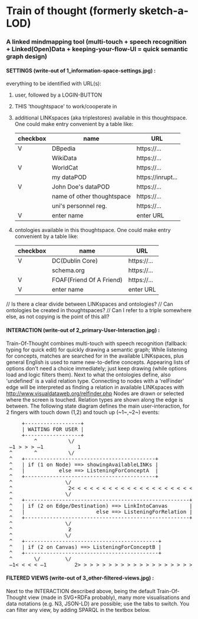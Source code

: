 # Train of thought (formerly sketch-a-LOD)

### A linked mindmapping tool (multi-touch + speech recognition + Linked(Open)Data + keeping-your-flow-UI = quick semantic graph design)

#### SETTINGS (write-out of 1_information-space-settings.jpg) :

everything to be identified with URL(s):
1. user, followed by a LOGIN-BUTTON
2. THIS 'thoughtspace' to work/cooperate in
3. additional LINKspaces (aka triplestores) available in this thoughtspace. One could make entry convenient by a table like:

   |checkbox|name                      |URL              |
   |--------|--------------------------|-----------------|
   |      V |DBpedia                   |https://...      |
   |        |WikiData                  |https://...      |
   |      V |WorldCat                  |https://...      |
   |        |my dataPOD                |https://inrupt...|
   |      V |John Doe's dataPOD        |https://...      |
   |        |name of other thoughtspace|https://...      |
   |        |uni's personnel reg.      |https://...      |
   |      V | enter name               | enter URL       |

4. ontologies available in this thoughtspace. One could make entry convenient by a table like:

   |checkbox|name                    |URL        |
   |--------|------------------------|-----------|
   |      V |DC(Dublin Core)         |https://...|
   |        |schema.org              |https://...|
   |      V |FOAF(Friend Of A Friend)|https://...|
   |      V | enter name             | enter URL |

// Is there a clear divide between LINKspaces and ontologies?
// Can ontologies be created in thoughtspaces?
// Can I refer to a triple somewhere else, as not copying is the point of this all?


#### INTERACTION (write-out of 2_primary-User-Interaction.jpg) :
Train-Of-Thought combines multi-touch with speech recognition (fallback: typing for quick edit) for quickly drawing a semantic graph;
While listening for concepts, matches are searched for in the available LINKspaces, plus general English is used to name new-to-define concepts. Appearing lists of options don't need a choice immediately; just keep drawing (while options load and logic filters them).
Next to what the ontologies define, also 'undefined' is a valid relation type. Connecting to nodes with a 'relFinder' edge will be interpreted as finding a relation in available LINKspaces with http://www.visualdataweb.org/relfinder.php
Nodes are drawn or selected where the screen is touched.
Relation types are shown along the edge is between.
The following state diagram defines the main user-interaction, for 2 fingers with touch down (1,2) and touch up (~1~,~2~) events:

<pre>
     +------------------+
     | WAITING FOR USER | 
     +------------------+
         ^          \/
 ̶1 > > > ̶1           1
 ^       ^          \/
 ^   +------------------------------------------+
 ^   | if (1 on Node) ==> showingAvailableLINKs |
 ^   |           else ==> ListeningForConceptA  |
 ^   +------------------------------------------+
 ^                 \/
 ^                  2< < < < < < < < < < < < < < < < < < < < < <2
 ^                 \/                                           ^
 ^   +-----------------------------------------------------+    ^
 ^   | if (2 on Edge/Destination) ==> LinkIntoCanvas       |    ^
 ^   |                       else ==> ListeningForRelation |    ^
 ^   +-----------------------------------------------------+    ^
 ^                 \/                                           ^
 ^                  ƻ                                           ^
 ^                 \/                                           ^
 ^   +-------------------------------------------+              ^
 ^   | if (2 on Canvas) ==> ListeningForConceptB |              ^
 ^   +-------------------------------------------+              ^
 ^       \/        \/                                           ^
 ̶1< < < < ̶1         2> > > > > > > > > > > > > > > > > > > > > >2
</pre>

#### FILTERED VIEWS (write-out of 3_other-filtered-views.jpg) :
Next to the INTERACTION described above, being the default Train-Of-Thought view (made in SVG+RDFa probably), many more visualisations and data notations (e.g. N3, JSON-LD) are possible; use the tabs to switch.
You can filter any view, by adding SPARQL in the textbox below.
